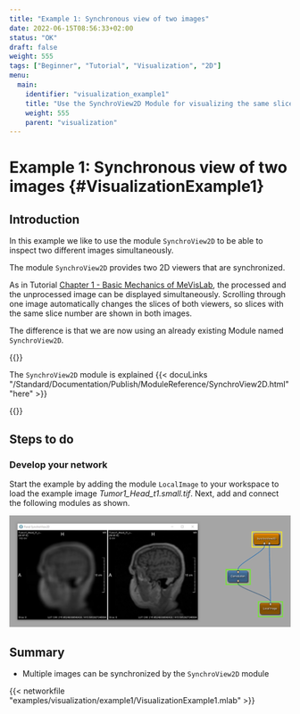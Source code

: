 ```yaml
---
title: "Example 1: Synchronous view of two images"
date: 2022-06-15T08:56:33+02:00
status: "OK"
draft: false
weight: 555
tags: ["Beginner", "Tutorial", "Visualization", "2D"]
menu: 
  main:
    identifier: "visualization_example1"
    title: "Use the SynchroView2D Module for visualizing the same slice(s) of two images"
    weight: 555
    parent: "visualization"
---
```

# Example 1: Synchronous view of two images {#VisualizationExample1}
## Introduction
In this example we like to use the module `SynchroView2D` to be able to inspect two different images simultaneously.

The module `SynchroView2D` provides two 2D viewers that are synchronized.

As in Tutorial [Chapter 1 - Basic Mechanics of MeVisLab](/tutorials/basicmechanisms/#TutorialParameterConnection), the processed and the unprocessed image can be displayed simultaneously. Scrolling through one image automatically changes the slices of both viewers, so slices with the same slice number are shown in both images.

The difference is that we are now using an already existing Module named `SynchroView2D`.

{{<alert class="info" caption="Extra Infos">}}

The `SynchroView2D` module is explained {{< docuLinks "/Standard/Documentation/Publish/ModuleReference/SynchroView2D.html" "here" >}}

{{</alert>}}

## Steps to do
### Develop your network
Start the example by adding the module `LocalImage` to your workspace to load the example image *Tumor1_Head_t1.small.tif*. Next, add and connect the following modules as shown.

![SynchroView2D](/images/tutorials/visualization/V1_01.png "SynchroView2D Viewer")

## Summary
* Multiple images can be synchronized by the `SynchroView2D` module

{{< networkfile "examples/visualization/example1/VisualizationExample1.mlab" >}}
